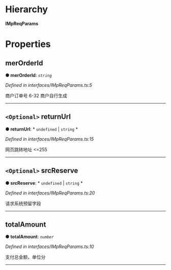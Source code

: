 

# Hierarchy

**IMpReqParams**

# Properties

<a id="merorderid"></a>

##  merOrderId

**● merOrderId**: *`string`*

*Defined in interfaces/IMpReqParams.ts:5*

商户订单号 6-32 商户自行生成

___
<a id="returnurl"></a>

## `<Optional>` returnUrl

**● returnUrl**: * `undefined` &#124; `string`
*

*Defined in interfaces/IMpReqParams.ts:15*

网页跳转地址 <=255

___
<a id="srcreserve"></a>

## `<Optional>` srcReserve

**● srcReserve**: * `undefined` &#124; `string`
*

*Defined in interfaces/IMpReqParams.ts:20*

请求系统预留字段

___
<a id="totalamount"></a>

##  totalAmount

**● totalAmount**: *`number`*

*Defined in interfaces/IMpReqParams.ts:10*

支付总金额，单位分

___

